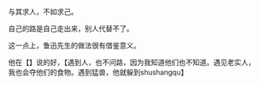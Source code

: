 
与其求人，不如求己。

自己的路是自己走出来，别人代替不了。

这一点上，鲁迅先生的做法很有借鉴意义。

他在【】说的好，【遇到人，也不问路，因为我知道他们也不知道。遇见老实人，我也会夺他们的食物。遇到猛兽，他就躲到shushangqu】














<!--stackedit_data:
eyJoaXN0b3J5IjpbNTE2OTU0NTI1LDEzOTc3NDY3NTBdfQ==
-->
